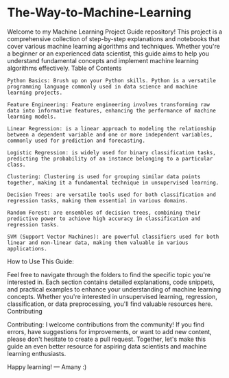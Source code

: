 # The-Way-to-Machine-Learning

Welcome to my Machine Learning Project Guide repository! This project is a comprehensive collection of step-by-step explanations and notebooks that cover various machine learning algorithms and techniques. Whether you're a beginner or an experienced data scientist, this guide aims to help you understand fundamental concepts and implement machine learning algorithms effectively.
Table of Contents

    Python Basics: Brush up on your Python skills. Python is a versatile programming language commonly used in data science and machine learning projects.
    
    Feature Engineering: Feature engineering involves transforming raw data into informative features, enhancing the performance of machine learning models.
    
    Linear Regression: is a linear approach to modeling the relationship between a dependent variable and one or more independent variables, commonly used for prediction and forecasting.
    
    Logistic Regression: is widely used for binary classification tasks, predicting the probability of an instance belonging to a particular class.
    
    Clustering: Clustering is used for grouping similar data points together, making it a fundamental technique in unsupervised learning.

    Decision Trees: are versatile tools used for both classification and regression tasks, making them essential in various domains.

    Random Forest: are ensembles of decision trees, combining their predictive power to achieve high accuracy in classification and regression tasks.

    SVM (Support Vector Machines): are powerful classifiers used for both linear and non-linear data, making them valuable in various applications.


How to Use This Guide:

Feel free to navigate through the folders to find the specific topic you're interested in. Each section contains detailed explanations, code snippets, and practical examples to enhance your understanding of machine learning concepts. Whether you're interested in unsupervised learning, regression, classification, or data preprocessing, you'll find valuable resources here.
Contributing

Contributing:
I welcome contributions from the community! If you find errors, have suggestions for improvements, or want to add new content, please don't hesitate to create a pull request. Together, let's make this guide an even better resource for aspiring data scientists and machine learning enthusiasts.

Happy learning!
— Amany :)
